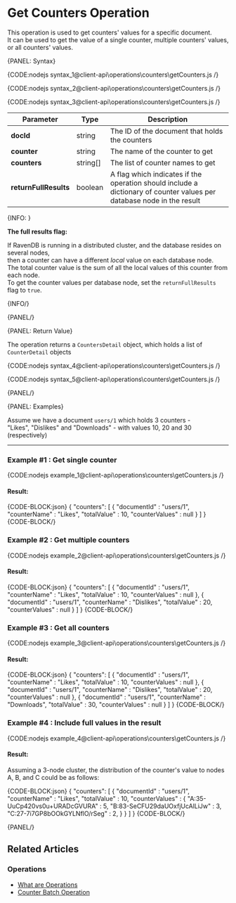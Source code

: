 # Get Counters Operation

This operation is used to get counters' values for a specific document.  
It can be used to get the value of a single counter, multiple counters' values, or all counters' values.

{PANEL: Syntax}

{CODE:nodejs syntax_1@client-api\operations\counters\getCounters.js /}

{CODE:nodejs syntax_2@client-api\operations\counters\getCounters.js /}

{CODE:nodejs syntax_3@client-api\operations\counters\getCounters.js /}

| Parameter             | Type     | Description                                                                                                           |
|-----------------------|----------|-----------------------------------------------------------------------------------------------------------------------|
| __docId__             | string   | The ID of the document that holds the counters                                                                        |
| __counter__           | string   | The name of the counter to get                                                                                        |
| __counters__          | string[] | The list of counter names to get                                                                                     |
| __returnFullResults__ | boolean  | A flag which indicates if the operation should include a dictionary of counter values per database node in the result |

{INFO: }

__The full results flag:__  

If RavenDB is running in a distributed cluster, and the database resides on several nodes,  
then a counter can have a different *local* value on each database node.  
The total counter value is the sum of all the local values of this counter from each node.  
To get the counter values per database node, set the `returnFullResults` flag to `true`.

{INFO/}

{PANEL/}

{PANEL: Return Value}

The operation returns a `CountersDetail` object, which holds a list of `CounterDetail` objects

{CODE:nodejs syntax_4@client-api\operations\counters\getCounters.js /}

{CODE:nodejs syntax_5@client-api\operations\counters\getCounters.js /}

{PANEL/}

{PANEL: Examples}

Assume we have a document `users/1` which holds 3 counters -  
"Likes", "Dislikes" and "Downloads" -  with values 10, 20 and 30 (respectively)

---

### Example #1 : Get single counter

{CODE:nodejs example_1@client-api\operations\counters\getCounters.js /}

#### Result:

{CODE-BLOCK:json}
{
	"counters": 
    [
		{
			"documentId"    : "users/1",
			"counterName"   : "Likes",
			"totalValue"    : 10,
			"counterValues" : null
		}
	]
}
{CODE-BLOCK/}

### Example #2 : Get multiple counters 

{CODE:nodejs example_2@client-api\operations\counters\getCounters.js /}

#### Result:

{CODE-BLOCK:json}
{
	"counters": 
    [
		{
			"documentId"    : "users/1",
			"counterName"   : "Likes",
			"totalValue"    : 10,
			"counterValues" : null
		},
        {
			"documentId"    : "users/1",
			"counterName"   : "Dislikes",
			"totalValue"    : 20,
			"counterValues" : null
		}
	]
}
{CODE-BLOCK/}

### Example #3 : Get all counters 

{CODE:nodejs example_3@client-api\operations\counters\getCounters.js /}

#### Result:

{CODE-BLOCK:json}
{
	"counters": 
    [
		{
			"documentId"    : "users/1",
			"counterName"   : "Likes",
			"totalValue"    : 10,
			"counterValues" : null
		},
        {
			"documentId"    : "users/1",
			"counterName"   : "Dislikes",
			"totalValue"    : 20,
			"counterValues" : null
		},
        {
			"documentId"    : "users/1",
			"counterName"   : "Downloads",
			"totalValue"    : 30,
			"counterValues" : null
		}
	]
}
{CODE-BLOCK/}

### Example #4 : Include full values in the result

{CODE:nodejs example_4@client-api\operations\counters\getCounters.js /}

#### Result:

Assuming a 3-node cluster, the distribution of the counter's value to nodes A, B, and C could be as follows:

{CODE-BLOCK:json}
{
	"counters": 
    [
		{
			"documentId"    : "users/1",
			"counterName"   : "Likes",
			"totalValue"    : 10,
			"counterValues" : 
            {
                "A:35-UuCp420vs0u+URADcGVURA" : 5,
                "B:83-SeCFU29daUOxfjUcAlLiJw" : 3,
                "C:27-7i7GP8bOOkGYLNflO/rSeg" : 2,
            }
		}
	]
}
{CODE-BLOCK/}

{PANEL/}

## Related Articles

### Operations

- [What are Operations](../../../client-api/operations/what-are-operations)
- [Counter Batch Operation](../../../client-api/operations/counters/counter-batch)
